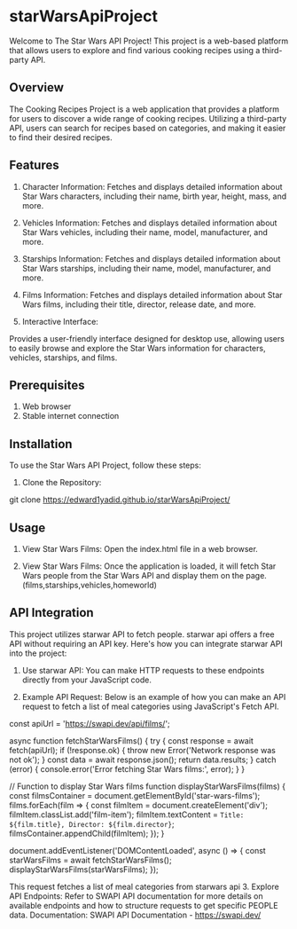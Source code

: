
#     starWarsApiProject

Welcome to The Star Wars API Project! This project is a web-based platform that allows users to explore and find various cooking recipes using a third-party API.

## Overview

The Cooking Recipes Project is a web application that provides a platform for users to discover a wide range of cooking recipes. Utilizing a third-party API, users can search for recipes based on categories, and making it easier to find their desired recipes.

## Features

1. Character Information:
Fetches and displays detailed information about Star Wars characters, including their name, birth year, height, mass, and more.

2. Vehicles Information:
Fetches and displays detailed information about Star Wars vehicles, including their name, model, manufacturer, and more.

3. Starships Information:
Fetches and displays detailed information about Star Wars starships, including their name, model, manufacturer, and more.

4. Films Information:
Fetches and displays detailed information about Star Wars films, including their title, director, release date, and more.

5. Interactive Interface:

Provides a user-friendly interface designed for desktop use, allowing users to easily browse and explore the Star Wars information for characters, vehicles, starships, and films.

## Prerequisites

1. Web browser
2. Stable internet connection

## Installation
To use the Star Wars API Project, follow these steps:

1. Clone the Repository:

git clone https://edward1yadid.github.io/starWarsApiProject/

## Usage
1. View Star Wars Films:
Open the index.html file in a web browser.


2. View Star Wars Films:
Once the application is loaded, it will fetch Star Wars people from the Star Wars API and display them on the page.
(films,starships,vehicles,homeworld)


## API Integration
This project utilizes starwar API to fetch people. starwar api offers a free API without requiring an API key. Here's how you can integrate starwar API into the project:

1. Use starwar API:
You can make HTTP requests to these endpoints directly from your JavaScript code.

2. Example API Request:
Below is an example of how you can make an API request to fetch a list of meal categories using JavaScript's Fetch API.

const apiUrl = 'https://swapi.dev/api/films/';

async function fetchStarWarsFilms() {
    try {
        const response = await fetch(apiUrl);
        if (!response.ok) {
            throw new Error('Network response was not ok');
        }
        const data = await response.json();
        return data.results;
    } catch (error) {
        console.error('Error fetching Star Wars films:', error);
    }
}

// Function to display Star Wars films
function displayStarWarsFilms(films) {
    const filmsContainer = document.getElementById('star-wars-films');
    films.forEach(film => {
        const filmItem = document.createElement('div');
        filmItem.classList.add('film-item');
        filmItem.textContent = `Title: ${film.title}, Director: ${film.director}`;
        filmsContainer.appendChild(filmItem);
    });
}

document.addEventListener('DOMContentLoaded', async () => {
    const starWarsFilms = await fetchStarWarsFilms();
    displayStarWarsFilms(starWarsFilms);
});


This request fetches a list of meal categories from starwars api
3. Explore API Endpoints:
Refer to SWAPI API documentation for more details on available endpoints and how to structure requests to get specific PEOPLE data. Documentation:  SWAPI API Documentation - https://swapi.dev/


